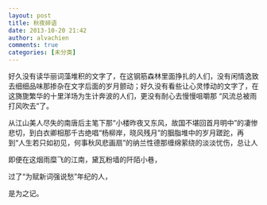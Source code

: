 ```yaml
---
layout: post
title: 秋夜碎语
date: 2013-10-20 21:42
author: alvachien
comments: true
categories: [未分类]
---
```

好久没有读华丽词藻堆积的文字了，在这钢筋森林里面挣扎的人们，没有闲情逸致去细细品味那掺杂在文字后面的岁月颤动；好久没有看些让心灵悸动的文字了，在这旖旎繁华的十里洋场为生计奔波的人们，更没有耐心去慢慢咀嚼那 “风流总被雨打风吹去”了。

从江山美人尽失的南唐后主笔下那“小楼昨夜又东风，故国不堪回首月明中”的凄惨悲切，到白衣卿相那千古绝唱“杨柳岸，晓风残月”的胭脂堆中的岁月蹉跎，再到“人生若只如初见，何事秋风悲画扇”的纳兰性德那缠绵萦绕的淡淡忧伤，总让人

即便在这烟雨糜飞的江南，黛瓦粉墙的阡陌小巷，

过了“为赋新词强说愁”年纪的人，

是为之记。


